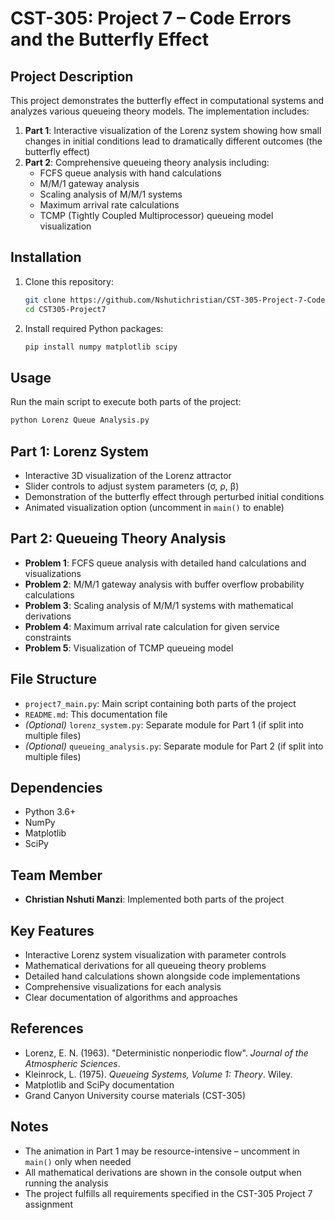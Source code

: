# CST-305: Project 7 – Code Errors and the Butterfly Effect

## Project Description
This project demonstrates the butterfly effect in computational systems and analyzes various queueing theory models. The implementation includes:

1. **Part 1**: Interactive visualization of the Lorenz system showing how small changes in initial conditions lead to dramatically different outcomes (the butterfly effect)
2. **Part 2**: Comprehensive queueing theory analysis including:
   - FCFS queue analysis with hand calculations
   - M/M/1 gateway analysis
   - Scaling analysis of M/M/1 systems
   - Maximum arrival rate calculations
   - TCMP (Tightly Coupled Multiprocessor) queueing model visualization

## Installation
1. Clone this repository:
   ```bash
   git clone https://github.com/Nshutichristian/CST-305-Project-7-Code-Errors-and-the-Butterfly-Effect.git
   cd CST305-Project7
   ```
2. Install required Python packages:
   ```bash
   pip install numpy matplotlib scipy
   ```

## Usage
Run the main script to execute both parts of the project:

```bash
python Lorenz Queue Analysis.py
```

## Part 1: Lorenz System
- Interactive 3D visualization of the Lorenz attractor
- Slider controls to adjust system parameters (σ, ρ, β)
- Demonstration of the butterfly effect through perturbed initial conditions
- Animated visualization option (uncomment in `main()` to enable)

## Part 2: Queueing Theory Analysis
- **Problem 1**: FCFS queue analysis with detailed hand calculations and visualizations
- **Problem 2**: M/M/1 gateway analysis with buffer overflow probability calculations
- **Problem 3**: Scaling analysis of M/M/1 systems with mathematical derivations
- **Problem 4**: Maximum arrival rate calculation for given service constraints
- **Problem 5**: Visualization of TCMP queueing model

## File Structure
- `project7_main.py`: Main script containing both parts of the project
- `README.md`: This documentation file
- *(Optional)* `lorenz_system.py`: Separate module for Part 1 (if split into multiple files)
- *(Optional)* `queueing_analysis.py`: Separate module for Part 2 (if split into multiple files)

## Dependencies
- Python 3.6+
- NumPy
- Matplotlib
- SciPy

## Team Member
- **Christian Nshuti Manzi**: Implemented both parts of the project

## Key Features
- Interactive Lorenz system visualization with parameter controls
- Mathematical derivations for all queueing theory problems
- Detailed hand calculations shown alongside code implementations
- Comprehensive visualizations for each analysis
- Clear documentation of algorithms and approaches

## References
- Lorenz, E. N. (1963). "Deterministic nonperiodic flow". *Journal of the Atmospheric Sciences*.
- Kleinrock, L. (1975). *Queueing Systems, Volume 1: Theory*. Wiley.
- Matplotlib and SciPy documentation
- Grand Canyon University course materials (CST-305)

## Notes
- The animation in Part 1 may be resource-intensive – uncomment in `main()` only when needed
- All mathematical derivations are shown in the console output when running the analysis
- The project fulfills all requirements specified in the CST-305 Project 7 assignment
